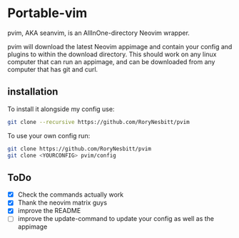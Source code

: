 # Portable-vim

pvim, AKA seanvim, is an AllInOne-directory Neovim wrapper.

pvim will download the latest Neovim appimage and contain your config and
plugins to within the download directory. This should work on any linux computer
that can run an appimage, and can be downloaded from any computer that has git
and curl.

## installation

To install it alongside my config use:

```sh
git clone --recursive https://github.com/RoryNesbitt/pvim
```

To use your own config run:

```sh
git clone https://github.com/RoryNesbitt/pvim
git clone <YOURCONFIG> pvim/config
```

## ToDo

- [x] Check the commands actually work
- [x] Thank the neovim matrix guys
- [x] improve the README
- [ ] improve the update-command to update your config as well as the appimage

